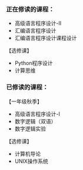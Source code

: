 ### 正在修读的课程：
  - 高级语言程序设计-Ⅱ
  - 汇编语言程序设计
  - 汇编语言程序设计课程设计
  
  【选修课】
  - Python程序设计
  - 计算思维


### 已修读的课程：
  【一年级秋季】
  - 高级语言程序设计-Ⅰ
  - 数字逻辑（双语）
  - 数字逻辑实验
  
  【选修课】
  - 计算机导论
  - UNIX操作系统
